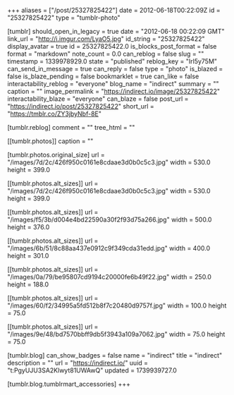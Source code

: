 +++
aliases = ["/post/25327825422"]
date = 2012-06-18T00:22:09Z
id = "25327825422"
type = "tumblr-photo"

[tumblr]
should_open_in_legacy = true
date = "2012-06-18 00:22:09 GMT"
link_url = "http://i.imgur.com/LyaO5.jpg"
id_string = "25327825422"
display_avatar = true
id = 25327825422.0
is_blocks_post_format = false
format = "markdown"
note_count = 0.0
can_reblog = false
slug = ""
timestamp = 1339978929.0
state = "published"
reblog_key = "Irl5y75M"
can_send_in_message = true
can_reply = false
type = "photo"
is_blazed = false
is_blaze_pending = false
bookmarklet = true
can_like = false
interactability_reblog = "everyone"
blog_name = "indirect"
summary = ""
caption = ""
image_permalink = "https://indirect.io/image/25327825422"
interactability_blaze = "everyone"
can_blaze = false
post_url = "https://indirect.io/post/25327825422"
short_url = "https://tmblr.co/ZY3jbyNbf-8E"

[tumblr.reblog]
comment = ""
tree_html = ""

[[tumblr.photos]]
caption = ""

[tumblr.photos.original_size]
url = "/images/7d/2c/426f950c0161e8cdaae3d0b0c5c3.jpg"
width = 530.0
height = 399.0

[[tumblr.photos.alt_sizes]]
url = "/images/7d/2c/426f950c0161e8cdaae3d0b0c5c3.jpg"
width = 530.0
height = 399.0

[[tumblr.photos.alt_sizes]]
url = "/images/f5/3b/d004e4bd22590a30f2f93d75a266.jpg"
width = 500.0
height = 376.0

[[tumblr.photos.alt_sizes]]
url = "/images/6b/51/8c88aa437e0912c9f349cda31edd.jpg"
width = 400.0
height = 301.0

[[tumblr.photos.alt_sizes]]
url = "/images/0a/79/be95807cd9194c20000fe6b49f22.jpg"
width = 250.0
height = 188.0

[[tumblr.photos.alt_sizes]]
url = "/images/60/f2/34995a5fd512b8f7c20480d9757f.jpg"
width = 100.0
height = 75.0

[[tumblr.photos.alt_sizes]]
url = "/images/9e/48/bd7570bbff9db5f3943a109a7062.jpg"
width = 75.0
height = 75.0

[tumblr.blog]
can_show_badges = false
name = "indirect"
title = "indirect"
description = ""
url = "https://indirect.io/"
uuid = "t:PgyUJU3SA2Klwyt81UWAwQ"
updated = 1739939727.0

[tumblr.blog.tumblrmart_accessories]
+++
